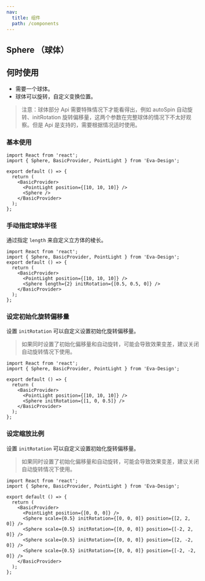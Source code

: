 ```yaml
---
nav:
  title: 组件
  path: /components
---
```


## Sphere （球体）

## 何时使用

- 需要一个球体。
- 球体可以旋转，自定义变换位置。

> 注意：球体部分 Api 需要特殊情况下才能看得出，例如 autoSpin 自动旋转、initRotation 旋转偏移量，这两个参数在完整球体的情况下不太好观察。但是 Api 是支持的，需要根据情况适时使用。

### 基本使用

```tsx
import React from 'react';
import { Sphere, BasicProvider, PointLight } from 'Eva-Design';

export default () => {
  return (
    <BasicProvider>
      <PointLight position={[10, 10, 10]} />
      <Sphere />
    </BasicProvider>
  );
};
```

### 手动指定球体半径

通过指定 `length` 来自定义立方体的棱长。

```tsx
import React from 'react';
import { Sphere, BasicProvider, PointLight } from 'Eva-Design';
export default () => {
  return (
    <BasicProvider>
      <PointLight position={[10, 10, 10]} />
      <Sphere length={2} initRotation={[0.5, 0.5, 0]} />
    </BasicProvider>
  );
};
```

### 设定初始化旋转偏移量

设置 `initRotation` 可以自定义设置初始化旋转偏移量。

> 如果同时设置了初始化偏移量和自动旋转，可能会导致效果变差，建议关闭自动旋转情况下使用。

```tsx
import React from 'react';
import { Sphere, BasicProvider, PointLight } from 'Eva-Design';

export default () => {
  return (
    <BasicProvider>
      <PointLight position={[10, 10, 10]} />
      <Sphere initRotation={[1, 0, 0.5]} />
    </BasicProvider>
  );
};
```

### 设定缩放比例

设置 `initRotation` 可以自定义设置初始化旋转偏移量。

> 如果同时设置了初始化偏移量和自动旋转，可能会导致效果变差，建议关闭自动旋转情况下使用。

```tsx
import React from 'react';
import { Sphere, BasicProvider, PointLight } from 'Eva-Design';

export default () => {
  return (
    <BasicProvider>
      <PointLight position={[0, 0, 0]} />
      <Sphere scale={0.5} initRotation={[0, 0, 0]} position={[2, 2, 0]} />
      <Sphere scale={0.5} initRotation={[0, 0, 0]} position={[-2, 2, 0]} />
      <Sphere scale={0.5} initRotation={[0, 0, 0]} position={[2, -2, 0]} />
      <Sphere scale={0.5} initRotation={[0, 0, 0]} position={[-2, -2, 0]} />
    </BasicProvider>
  );
};
```
